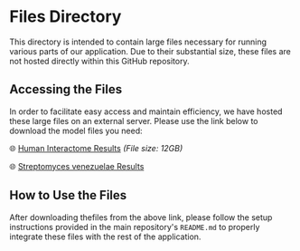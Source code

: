 # Files Directory


This directory is intended to contain large files necessary for running various parts of our application. Due to their substantial size, these files are not hosted directly within this GitHub repository.

## Accessing the Files

In order to facilitate easy access and maintain efficiency, we have hosted these large files on an external server. Please use the link below to download the model files you need:

🌐 [Human Interactome Results](http://c3pi.csd.uwo.ca/archive/hinteractome) _(File size: 12GB)_

🌐 [Streptomyces venezuelae Results](http://c3pi.csd.uwo.ca/archive/svenezuelae)

## How to Use the Files

After downloading thefiles from the above link, please follow the setup instructions provided in the main repository's `README.md` to properly integrate these files with the rest of the application.


